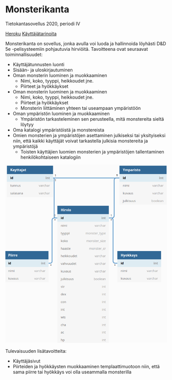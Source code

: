 # Monsterikanta
Tietokantasovellus 2020, periodi IV

[Heroku](http://tsoha-monsterikanta.herokuapp.com/)
[Käyttäjätarinoita](https://github.com/luuranko/monsterikanta/blob/master/documentation/userstory.md)

Monsterikanta on sovellus, jonka avulla voi luoda ja hallinnoida löyhästi D&D 5e -pelisysteemiin pohjautuvia hirviöitä.
Tavoitteena ovat seuraavat toiminnallisuudet:
- Käyttäjätunnusten luonti
- Sisään- ja uloskirjautuminen
- Oman monsterin luominen ja muokkaaminen
  - Nimi, koko, tyyppi, heikkoudet jne.
  - Piirteet ja hyökkäykset
- Oman monsterin luominen ja muokkaaminen 
  - Nimi, koko, tyyppi, heikkoudet jne.
  - Piirteet ja hyökkäykset 
  - Monsterin liittäminen yhteen tai useampaan ympäristöön
- Oman ympäristön luominen ja muokkaaminen
  - Ympäristön tarkasteleminen sen perusteella, mitä monstereita sieltä löytyy
- Oma katalogi ympäristöistä ja monstereista
- Omien monsterien ja ympäristöjen asettaminen julkiseksi tai yksityiseksi niin, että kaikki käyttäjät voivat tarkastella julkisia monstereita ja ympäristöjä
  - Toisten käyttäjien luomien monsterien ja ympäristöjen tallentaminen henkilökohtaiseen katalogiin

![Tietokantakaavio](https://github.com/luuranko/monsterikanta/blob/master/tietokantakaavio.png)

Tulevaisuuden lisätavoitteita:
- Käyttäjäsivut
- Piirteiden ja hyökkäysten muokkaaminen templaattimuotoon niin, että sama piirre tai hyökkäys voi olla useammalla monsterilla
